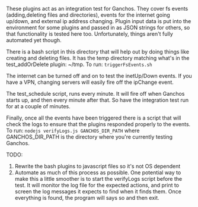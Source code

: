 These plugins act as an integration test for Ganchos. They cover fs events (adding,deleting files and directories), 
events for the internet going up/down, and external ip address changing. Plugin input data is put into the environment 
for some plugins and passed in as JSON strings for others, so that functionality is tested here too. Unfortunately, 
things aren't fully automated yet though. 

There is a bash script in this directory that will help out by doing things like creating and deleting files. 
It has the temp directory matching what's in the test_addOrDelete plugin: ~/tmp. To run: `triggerFsEvents.sh`

The internet can be turned off and on to test the inetUp/Down events. If you have a VPN, changing servers will easily fire off the ipChange event. 

The test_schedule script, runs every minute. It will fire off when Ganchos starts up, and then every minute after that. 
So have the integration test run for at a couple of minutes.

Finally, once all the events have been triggered there is a script that will check the logs to ensure that the plugins responded properly to the events. 
To run: `nodejs verifyLogs.js GANCHOS_DIR_PATH` where GANCHOS_DIR_PATH is the directory where you're currently testing Ganchos.

TODO: 
1. Rewrite the bash plugins to javascript files so it's not OS dependent
2. Automate as much of this process as possible. One potential way to make this a little smoother
  is to start the verifyLogs script before the test. It will monitor the log file for the expected actions,
  and print to screen the log messages it expects to find when it finds them. Once everything
  is found, the program will says so and then exit.


